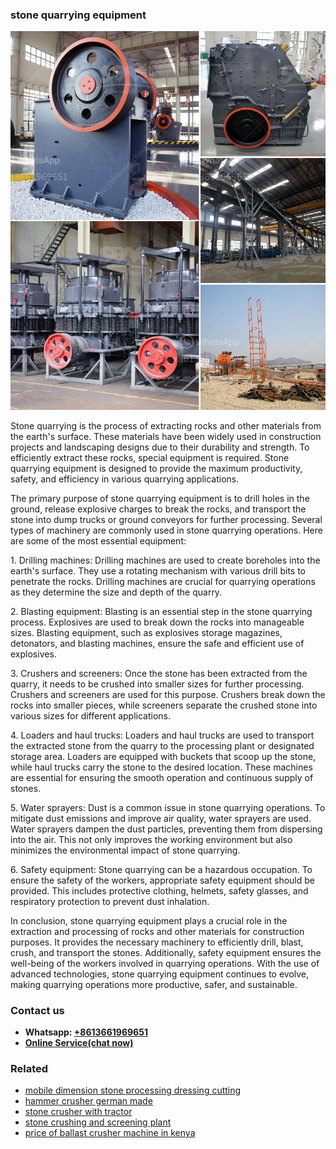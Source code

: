 <h3>stone quarrying equipment</h3><img src='1708663722.jpg' alt=''><p>Stone quarrying is the process of extracting rocks and other materials from the earth's surface. These materials have been widely used in construction projects and landscaping designs due to their durability and strength. To efficiently extract these rocks, special equipment is required. Stone quarrying equipment is designed to provide the maximum productivity, safety, and efficiency in various quarrying applications.</p><p>The primary purpose of stone quarrying equipment is to drill holes in the ground, release explosive charges to break the rocks, and transport the stone into dump trucks or ground conveyors for further processing. Several types of machinery are commonly used in stone quarrying operations. Here are some of the most essential equipment:</p><p>1. Drilling machines: Drilling machines are used to create boreholes into the earth's surface. They use a rotating mechanism with various drill bits to penetrate the rocks. Drilling machines are crucial for quarrying operations as they determine the size and depth of the quarry.</p><p>2. Blasting equipment: Blasting is an essential step in the stone quarrying process. Explosives are used to break down the rocks into manageable sizes. Blasting equipment, such as explosives storage magazines, detonators, and blasting machines, ensure the safe and efficient use of explosives.</p><p>3. Crushers and screeners: Once the stone has been extracted from the quarry, it needs to be crushed into smaller sizes for further processing. Crushers and screeners are used for this purpose. Crushers break down the rocks into smaller pieces, while screeners separate the crushed stone into various sizes for different applications.</p><p>4. Loaders and haul trucks: Loaders and haul trucks are used to transport the extracted stone from the quarry to the processing plant or designated storage area. Loaders are equipped with buckets that scoop up the stone, while haul trucks carry the stone to the desired location. These machines are essential for ensuring the smooth operation and continuous supply of stones.</p><p>5. Water sprayers: Dust is a common issue in stone quarrying operations. To mitigate dust emissions and improve air quality, water sprayers are used. Water sprayers dampen the dust particles, preventing them from dispersing into the air. This not only improves the working environment but also minimizes the environmental impact of stone quarrying.</p><p>6. Safety equipment: Stone quarrying can be a hazardous occupation. To ensure the safety of the workers, appropriate safety equipment should be provided. This includes protective clothing, helmets, safety glasses, and respiratory protection to prevent dust inhalation.</p><p>In conclusion, stone quarrying equipment plays a crucial role in the extraction and processing of rocks and other materials for construction purposes. It provides the necessary machinery to efficiently drill, blast, crush, and transport the stones. Additionally, safety equipment ensures the well-being of the workers involved in quarrying operations. With the use of advanced technologies, stone quarrying equipment continues to evolve, making quarrying operations more productive, safer, and sustainable.</p><h3>Contact us</h3><ul><li><strong>Whatsapp:&nbsp;<a href="https://wa.me/8613661969651">+8613661969651</a></strong></li><li><a href="https://swt.shibang-china.com/?git&amp;zhl&amp;stone quarrying equipment"><strong>Online Service(chat now)</strong></a></li></ul><h3>Related</h3><ul><li><a href='mobile dimension stone processing dressing cutting.md'>mobile dimension stone processing dressing cutting</a></li><li><a href='hammer crusher german made.md'>hammer crusher german made</a></li><li><a href='stone crusher with tractor.md'>stone crusher with tractor</a></li><li><a href='stone crushing and screening plant.md'>stone crushing and screening plant</a></li><li><a href='price of ballast crusher machine in kenya.md'>price of ballast crusher machine in kenya</a></li></ul>